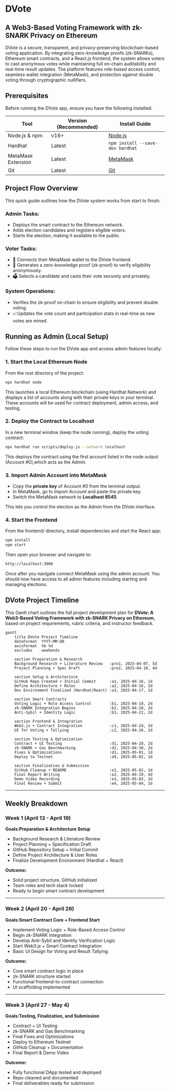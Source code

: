 # DVote 
## A Web3-Based Voting Framework with zk-SNARK Privacy on Ethereum
DVote is a secure, transparent, and privacy-preserving blockchain-based voting application. By integrating zero-knowledge proofs (zk-SNARKs), Ethereum smart contracts, and a React.js frontend, the system allows voters to cast anonymous votes while maintaining full on-chain auditability and real-time result updates. The platform features role-based access control, seamless wallet integration (MetaMask), and protection against double voting through cryptographic nullifiers.

## Prerequisites
Before running the DVote app, ensure you have the following installed:

| Tool               | Version (Recommended) | Install Guide                                                   |
|--------------------|-----------------------|-----------------------------------------------------------------|
| Node.js & npm      | v16+                  | [Node.js](https://nodejs.org)                                   |
| Hardhat            | Latest                | `npm install --save-dev hardhat`                                |
| MetaMask Extension | Latest                | [MetaMask](https://metamask.io/download)                        |
| Git                | Latest                | [Git](https://git-scm.com/downloads)                            |


##  **Project Flow Overview**

This quick guide outlines how the DVote system works from start to finish:

### **Admin Tasks:**

- Deploys the smart contract to the Ethereum network.
- Adds election candidates and registers eligible voters.
- Starts the election, making it available to the public.

### **Voter Tasks:**

- 🦊 Connects their MetaMask wallet to the DVote frontend.
- 🔐 Generates a zero-knowledge proof (zk-proof) to verify eligibility anonymously.
- 🗳️ Selects a candidate and casts their vote securely and privately.

### **System Operations:**

- Verifies the zk-proof on-chain to ensure eligibility and prevent double voting.
- 📈Updates the vote count and participation stats in real-time as new votes are mined.

## Running as Admin (Local Setup)

Follow these steps to run the DVote app and access admin features locally:

### 1. Start the Local Ethereum Node
From the root directory of the project:
```bash
npx hardhat node
```

This launches a local Ethereum blockchain (using Hardhat Network) and displays a list of accounts along with their private keys in your terminal. These accounts will be used for contract deployment, admin access, and testing.

### 2. Deploy the Contract to Localhost
In a new terminal window (keep the node running), deploy the voting contract:
```bash
npx hardhat run scripts/deploy.js --network localhost
```

This deploys the contract using the first account listed in the node output (Account #0),which acts as the Admin.

### 3. Import Admin Account into MetaMask
- Copy the **private key** of Account #0 from the terminal output.
- In MetaMask, go to *Import Account* and paste the private key.
- Switch the MetaMask network to **Localhost 8545**.
  
This lets you control the election as the Admin from the DVote interface.
### 4. Start the Frontend
From the frontend/ directory, install dependencies and start the React app:
```bash
npm install
npm start
```
Then open your browser and navigate to:
```bash
http://localhost:3000
```
 Once after you navigate connect MetaMask using the admin account. You should now have access to all admin features including starting and managing elections.

## DVote Project Timeline

This Gantt chart outlines the full project development plan for **DVote: A Web3-Based Voting Framework with zk-SNARK Privacy on Ethereum**, based on project requirements, rubric criteria, and instructor feedback.

```mermaid
gantt
    title DVote Project Timeline
    dateFormat  YYYY-MM-DD
    axisFormat  %b %d
    excludes    weekends

    section Preparation & Research
    Background Research + Literature Review   :pre1, 2025-04-07, 5d
    Project Planning + Spec Draft             :pre2, 2025-04-10, 4d

    section Setup & Architecture
    GitHub Repo Created + Initial Commit      :a1, 2025-04-16, 1d
    Define Architecture + Roles               :a2, 2025-04-16, 2d
    Dev Environment Finalized (Hardhat/React) :a3, 2025-04-17, 1d

    section Smart Contracts
    Voting Logic + Role Access Control        :b1, 2025-04-18, 2d
    zk-SNARK Integration Begins               :b2, 2025-04-20, 3d
    Anti-Sybil + Identity Logic               :b3, 2025-04-22, 2d

    section Frontend & Integration
    Web3.js + Contract Integration            :c1, 2025-04-24, 2d
    UI for Voting + Tallying                  :c2, 2025-04-26, 2d

    section Testing & Optimization
    Contract + UI Testing                     :d1, 2025-04-28, 2d
    zk-SNARK + Gas Benchmarking               :d2, 2025-04-30, 2d
    Fixes & Optimizations                     :d3, 2025-05-01, 1d
    Deploy to Testnet                         :d4, 2025-05-02, 1d

    section Finalization & Submission
    GitHub Cleanup + README                   :e1, 2025-05-02, 1d
    Final Report Writing                      :e2, 2025-04-29, 4d
    Demo Video Recording                      :e3, 2025-05-02, 2d
    Final Review + Submit                     :e4, 2025-05-04, 1d
```
---

## Weekly Breakdown

### Week 1 (April 13 - April 19)

**Goals:Preparation & Architecture Setup**
- Background Research & Literature Review  
- Project Planning + Specification Draft  
- GitHub Repository Setup + Initial Commit  
- Define Project Architecture & User Roles  
- Finalize Development Environment (Hardhat + React)  

**Outcome:**
- Solid project structure, GitHub initialized  
- Team roles and tech stack locked  
- Ready to begin smart contract development  

---

### Week 2 (April 20 - April 26)

**Goals:Smart Contract Core + Frontend Start**
- Implement Voting Logic + Role-Based Access Control  
- Begin zk-SNARK Integration  
- Develop Anti-Sybil and Identity Verification Logic  
- Start Web3.js + Smart Contract Integration  
- Basic UI Design for Voting and Result Tallying  

**Outcome:**
- Core smart contract logic in place  
- zk-SNARK structure started  
- Functional frontend-to-contract connection  
- UI scaffolding implemented  

---

### Week 3 (April 27 - May 4)

**Goals:Testing, Finalization, and Submission**
- Contract + UI Testing  
- zk-SNARK and Gas Benchmarking  
- Final Fixes and Optimizations  
- Deploy to Ethereum Testnet  
- GitHub Cleanup + Documentation  
- Final Report & Demo Video  

**Outcome:**
- Fully functional DApp tested and deployed  
- Repo cleaned and documented  
- Final deliverables ready for submission  
